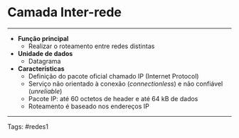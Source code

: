 # Camada Inter-rede

---

- **Função principal**
	- Realizar o roteamento entre redes distintas
- **Unidade de dados**
	- Datagrama
- **Características**
	- Definição do pacote oficial chamado IP (Internet Protocol)
	- Serviço não orientado à conexão (*connectionless*) e não confiável (*unreliable*)
	- Pacote IP: até 60 octetos de header e até 64 kB de dados
	- Roteamento é baseado nos endereços IP

---

Tags: #redes1 